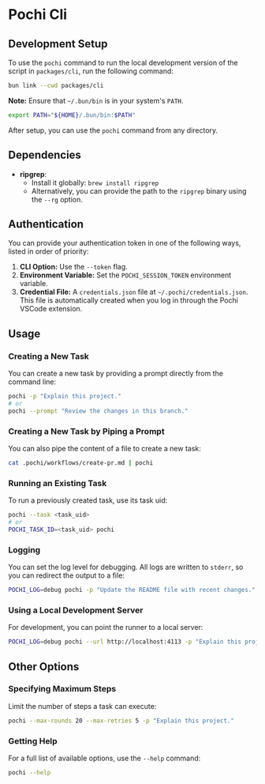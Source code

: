 # Pochi Cli

## Development Setup

To use the `pochi` command to run the local development version of the script in `packages/cli`, run the following command:

```bash
bun link --cwd packages/cli
```

**Note:** Ensure that `~/.bun/bin` is in your system's `PATH`.

```bash
export PATH="${HOME}/.bun/bin:$PATH"
```

After setup, you can use the `pochi` command from any directory.

## Dependencies

- **ripgrep**:
  - Install it globally: `brew install ripgrep`
  - Alternatively, you can provide the path to the `ripgrep` binary using the `--rg` option.

## Authentication

You can provide your authentication token in one of the following ways, listed in order of priority:

1.  **CLI Option:** Use the `--token` flag.
2.  **Environment Variable:** Set the `POCHI_SESSION_TOKEN` environment variable.
3.  **Credential File:** A `credentials.json` file at `~/.pochi/credentials.json`. This file is automatically created when you log in through the Pochi VSCode extension.

## Usage

### Creating a New Task

You can create a new task by providing a prompt directly from the command line:

```bash
pochi -p "Explain this project."
# or
pochi --prompt "Review the changes in this branch."
```

### Creating a New Task by Piping a Prompt

You can also pipe the content of a file to create a new task:

```bash
cat .pochi/workflows/create-pr.md | pochi
```

### Running an Existing Task

To run a previously created task, use its task uid:

```bash
pochi --task <task_uid>
# or
POCHI_TASK_ID=<task_uid> pochi
```

### Logging

You can set the log level for debugging. All logs are written to `stderr`, so you can redirect the output to a file:

```bash
POCHI_LOG=debug pochi -p "Update the README file with recent changes." 2>pochi.log
```

### Using a Local Development Server

For development, you can point the runner to a local server:

```bash
POCHI_LOG=debug pochi --url http://localhost:4113 -p "Explain this project." 2>pochi.log
```

## Other Options

### Specifying Maximum Steps

Limit the number of steps a task can execute:

```bash
pochi --max-rounds 20 --max-retries 5 -p "Explain this project."
```

### Getting Help

For a full list of available options, use the `--help` command:

```bash
pochi --help
```
